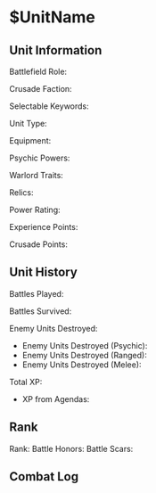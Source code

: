 $UnitName
====

Unit Information
----

Battlefield Role:

Crusade Faction:

Selectable Keywords:


Unit Type:

Equipment:

Psychic Powers:

Warlord Traits:

Relics:


Power Rating: 

Experience Points: 

Crusade Points:


Unit History
---
Battles Played:

Battles Survived:

Enemy Units Destroyed:
* Enemy Units Destroyed (Psychic):
* Enemy Units Destroyed (Ranged):
* Enemy Units Destroyed (Melee):

Total XP:
* XP from Agendas:

Rank
----
Rank:
Battle Honors:
Battle Scars:

Combat Log
---
